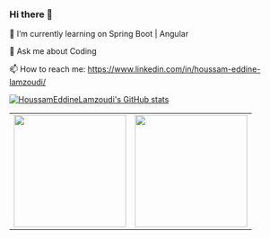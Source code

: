 ### Hi there 👋



🌱 I’m currently learning on Spring Boot | Angular


💬 Ask me about Coding


📫 How to reach me: https://www.linkedin.com/in/houssam-eddine-lamzoudi/



[![HoussamEddineLamzoudi's GitHub stats](https://github-readme-stats.vercel.app/api?username=HoussamEddineLamzoudi)](https://github.com/HoussamEddineLamzoudi/github-readme-stats)

<table cellpadding="0">
  <tr style="padding: 10">
    <td valign="top" style"border: none;"><img height="200" src="https://github-readme-stats.vercel.app/api?username=HoussamEddineLamzoudi&show_icons=true&theme=dracula&include_all_commits=true"/></td>
    <td valign="top"><img height="200" src="https://github-readme-stats.vercel.app/api/top-langs/?username=HoussamEddineLamzoudi&theme=dracula&layout=compact"/></td>
  </tr>
</table> 

<!-- [![HoussamEddineLamzoudi's github activity graph](https://activity-graph.herokuapp.com/graph?username=HoussamEddineLamzoudi&theme=react-dark)](https://github.com/ashutosh00710/github-readme-activity-graph)
 -->

<!-- **HoussamEddineLamzoudi/HoussamEddineLamzoudi** is a ✨ _special_ ✨ repository because its `README.md` (this file) appears on your GitHub profile.

Here are some ideas to get you started:

- 🔭 I’m currently working on ...test
- 🌱 I’m currently learning ...
- 👯 I’m looking to collaborate on ...
- 🤔 I’m looking for help with ...
- 💬 Ask me about ...
- 📫 How to reach me: ...
- 😄 Pronouns: ...
- ⚡ Fun fact: ...
 -->
